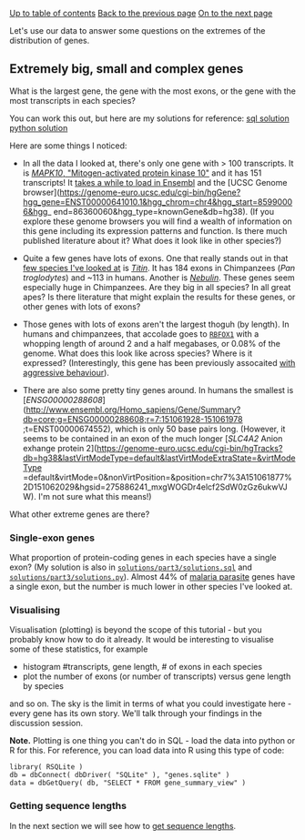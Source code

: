 [Up to table of contents](README.md)
[Back to the previous page](Counting_genes_2.md)
[On to the next page](Getting_sequence_lengths.md)

Let's use our data to answer some questions on the extremes of the distribution of genes.

## Extremely big, small and complex genes

What is the largest gene, the gene with the most exons, or the gene with the most transcripts in each species?

You can work this out, but here are my solutions for reference:
[sql solution](solutions/part3/solutions.sql)
[python solution](solutions/part3/solutions.py)

Here are some things I noticed:

* In all the data I looked at, there's only one gene with > 100 transcripts. It is [*MAPK10*, "Mitogen-activated
  protein kinase 10"](https://www.uniprot.org/uniprot/P53779) and it has 151 transcripts! It [takes a while to load in
  Ensembl](http://www.ensembl.org/Homo_sapiens/Gene/Summary?db=core;g=ENSG00000109339;r=4:85990007-86594625) and the
  [UCSC Genome
  browser](https://genome-euro.ucsc.edu/cgi-bin/hgGene?hgg_gene=ENST00000641010.1&hgg_chrom=chr4&hgg_start=85990006&hgg_
   end=86360060&hgg_type=knownGene&db=hg38). (If you explore these genome browsers you will find a wealth of
  information on this gene including its expression patterns and function. Is there much published literature about it?
  What does it look like in other species?)

* Quite a few genes have lots of exons. One that really stands out in that [few species I've looked
  at](Counting_genes_2.md) is [*Titin*](https://en.wikipedia.org/wiki/Titin). It has 184 exons in Chimpanzees (*Pan
  troglodytes*) and ~113 in humans. Another is [*Nebulin*](https://en.wikipedia.org/wiki/Nebulin). These genes seem
  especially huge in Chimpanzees. Are they big in all species? In all great apes? Is there literature that might
  explain the results for these genes, or other genes with lots of exons?
  
* Those genes with lots of exons aren't the largest thoguh (by length). In humans and chimpanzees, that accolade goes
  to [`RBFOX1`]() with a whopping length of around 2 and a half megabases, or 0.08% of the genome. What does this look
  like across species? Where is it expressed? (Interestingly, this gene has been previously assocaited [with aggressive
  behaviour](https://www.nature.com/articles/s41380-018-0068-7)).

* There are also some pretty tiny genes around. In humans the smallest is
  [*ENSG00000288608*](http://www.ensembl.org/Homo_sapiens/Gene/Summary?db=core;g=ENSG00000288608;r=7:151061928-151061978
   ;t=ENST00000674552), which is only 50 base pairs long. (However, it seems to be contained in an exon of the much
  longer [*SLC4A2* Anion exhange protein
  2](https://genome-euro.ucsc.edu/cgi-bin/hgTracks?db=hg38&lastVirtModeType=default&lastVirtModeExtraState=&virtModeType
  =default&virtMode=0&nonVirtPosition=&position=chr7%3A151061877%2D151062029&hgsid=275886241_mxgWOGDr4elcf2SdW0zGz6ukwVJ
  W).  I'm not sure what this means!)

What other extreme genes are there?

### Single-exon genes

What proportion of protein-coding genes in each species have a single exon? (My solution is also in
[`solutions/part3/solutions.sql`](solutions/part3/solutions.sql) and
[`solutions/part3/solutions.py`](solutions/part3/solutions.py)). Almost 44% of [malaria
parasite](https://en.wikipedia.org/wiki/Plasmodium_falciparum) genes have a single exon, but the number is much lower
in other species I've looked at.

### Visualising

Visualisation (plotting) is beyond the scope of this tutorial - but you probably know how to do it already. It would be
interesting to visualise some of these statistics, for example

- histogram #transcripts, gene length, # of exons in each species
- plot the number of exons (or number of transcripts) versus gene length by species

and so on. The sky is the limit in terms of what you could investigate here - every gene has its own story. We'll talk
through your findings in the discussion session.

**Note.** Plotting is one thing you can't do in SQL - load the data into python or R for this. For reference, you can load
data into R using this type of code:

```
library( RSQLite )
db = dbConnect( dbDriver( "SQLite" ), "genes.sqlite" )
data = dbGetQuery( db, "SELECT * FROM gene_summary_view" )
```

### Getting sequence lengths

In the next section we will see how to [get sequence lengths](Getting_sequence_lengths.md).

